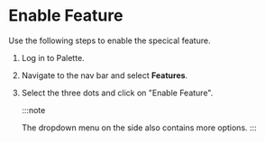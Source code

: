 # Enable Feature

Use the following steps to enable the specical feature.

1. Log in to Palette.

2. Navigate to the nav bar and select **Features**.

3. Select the three dots and click on "Enable Feature".

   :::note

   The dropdown menu on the side also contains more options.
   :::
